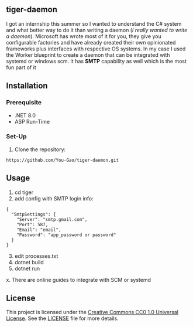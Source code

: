 ## tiger-daemon

I got an internship this summer so I wanted to understand the C# system and what better way to do it than writing a daemon (*I really wanted to write a daemon*). Microsoft has wrote most of it for you, they give you configurable factories and have already created their own opinionated frameworks plus interfaces with respective OS systems. In my case I used the Worker blueprint to create a daemon that can be integrated with systemd or windows scm. It has **SMTP** capability as well which is the most fun part of it 

## Installation

### Prerequisite

- .NET 8.0
- ASP Run-Time

### Set-Up

1. Clone the repository:
```
https://github.com/You-Gao/tiger-daemon.git
```

## Usage
1. cd tiger 
2. add config with SMTP login info:
   
```
{
  "SmtpSettings": {
    "Server": "smtp.gmail.com",
    "Port": 587,
    "Email": "email",
    "Password": "app_password or password"
  }
}

```

3. edit processes.txt
4. dotnet build
5. dotnet run

x. There are online guides to integrate with SCM or systemd

## License
This project is licensed under the [Creative Commons CC0 1.0 Universal License](https://creativecommons.org/publicdomain/zero/1.0/). See the [LICENSE](LICENSE) file for more details.


